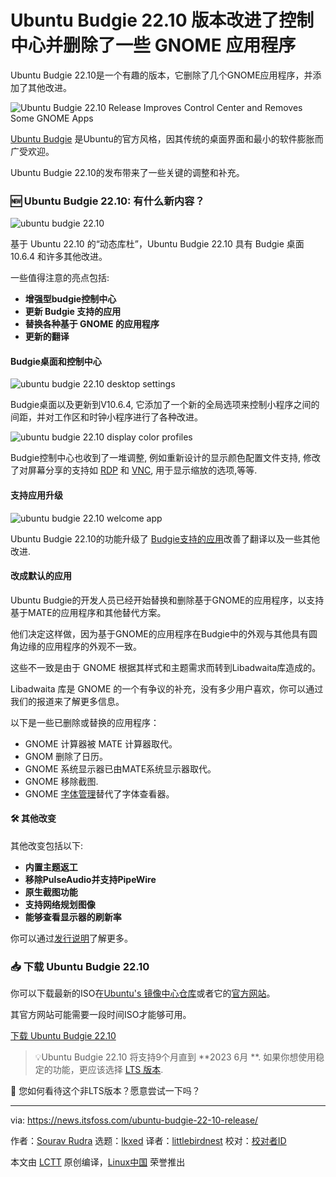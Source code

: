 [#]: subject: "Ubuntu Budgie 22.10 Release Improves Control Center and Removes Some GNOME Apps"
[#]: via: "https://news.itsfoss.com/ubuntu-budgie-22-10-release/"
[#]: author: "Sourav Rudra https://news.itsfoss.com/author/sourav/"
[#]: collector: "lkxed"
[#]: translator: "littlebirdnest"
[#]: reviewer: " "
[#]: publisher: " "
[#]: url: " "

Ubuntu Budgie 22.10 版本改进了控制中心并删除了一些 GNOME 应用程序
======

Ubuntu Budgie 22.10是一个有趣的版本，它删除了几个GNOME应用程序，并添加了其他改进。

![Ubuntu Budgie 22.10 Release Improves Control Center and Removes Some GNOME Apps][1]

[Ubuntu Budgie][2] 是Ubuntu的官方风格，因其传统的桌面界面和最小的软件膨胀而广受欢迎。

Ubuntu Budgie 22.10的发布带来了一些关键的调整和补充。

### 🆕 Ubuntu Budgie 22.10: 有什么新内容？

![ubuntu budgie 22.10][3]

基于 Ubuntu 22.10 的“动态库杜”，Ubuntu Budgie 22.10 具有 Budgie 桌面 10.6.4 和许多其他改进。

一些值得注意的亮点包括:

- **增强型budgie控制中心**
- **更新 Budgie 支持的应用**
- **替换各种基于 GNOME 的应用程序**
- **更新的翻译**

#### Budgie桌面和控制中心

![ubuntu budgie 22.10 desktop settings][4]

Budgie桌面以及更新到V10.6.4, 它添加了一个新的全局选项来控制小程序之间的间距，并对工作区和时钟小程序进行了各种改进。

![ubuntu budgie 22.10 display color profiles][5]

Budgie控制中心也收到了一堆调整, 例如重新设计的显示颜色配置文件支持, 修改了对屏幕分享的支持如 [RDP][6] 和 [VNC][7], 用于显示缩放的选项,等等.

#### 支持应用升级

![ubuntu budgie 22.10 welcome app][8]

Ubuntu Budgie 22.10的功能升级了 [Budgie支持的应用][9]改善了翻译以及一些其他改进.

#### 改成默认的应用

Ubuntu Budgie的开发人员已经开始替换和删除基于GNOME的应用程序，以支持基于MATE的应用程序和其他替代方案。

他们决定这样做，因为基于GNOME的应用程序在Budgie中的外观与其他具有圆角边缘的应用程序的外观不一致。

这些不一致是由于 GNOME 根据其样式和主题需求而转到Libadwaita库造成的。

Libadwaita 库是 GNOME 的一个有争议的补充，没有多少用户喜欢，你可以通过我们的报道来了解更多信息。

以下是一些已删除或替换的应用程序：

- GNOME 计算器被 MATE 计算器取代。
- GNOM 删除了日历。
- GNOME 系统显示器已由MATE系统显示器取代。
- GNOME 移除截图.
- GNOME [字体管理][10]替代了字体查看器。

#### 🛠️ 其他改变

其他改变包括以下:

- **内置主题返工**
- **移除PulseAudio并支持PipeWire**
- **原生截图功能**
- **支持网络规划图像**
- **能够查看显示器的刷新率**

你可以通过[发行说明][11]了解更多。

### 📥 下载 Ubuntu Budgie 22.10

你可以下载最新的ISO在[Ubuntu's 镜像中心仓库][12]或者它的[官方网站][13]。

其官方网站可能需要一段时间ISO才能够可用。

[下载 Ubuntu Budgie 22.10][13]

> 💡Ubuntu Budgie 22.10 将支持9个月直到 **2023 6月 **. 如果你想使用稳定的功能，更应该选择 [LTS 版本][14].

💬 您如何看待这个非LTS版本？愿意尝试一下吗？

--------------------------------------------------------------------------------

via: https://news.itsfoss.com/ubuntu-budgie-22-10-release/

作者：[Sourav Rudra][a]
选题：[lkxed][b]
译者：[littlebirdnest](https://github.com/译者ID)
校对：[校对者ID](https://github.com/校对者ID)

本文由 [LCTT](https://github.com/LCTT/TranslateProject) 原创编译，[Linux中国](https://linux.cn/) 荣誉推出

[a]: https://news.itsfoss.com/author/sourav/
[b]: https://github.com/lkxed
[1]: https://news.itsfoss.com/content/images/size/w1200/2022/10/ubuntu-budgie-22-10-release.png
[2]: https://ubuntubudgie.org/
[3]: https://news.itsfoss.com/content/images/2022/10/Ubuntu_Budgie_22.10.png
[4]: https://news.itsfoss.com/content/images/2022/10/Ubuntu_Budgie_22.10_Desktop_Settings.png
[5]: https://news.itsfoss.com/content/images/2022/10/Ubuntu_Budgie_22.10_Color_Profiles.png
[6]: https://en.wikipedia.org/wiki/Remote_Desktop_Protocol
[7]: https://en.wikipedia.org/wiki/Virtual_Network_Computing
[8]: https://news.itsfoss.com/content/images/2022/10/Ubuntu_Budgie_22.10_Welcome.png
[9]: https://ubuntubudgie.org/2022/02/quick-overview-of-budgie-welcome-application/
[10]: https://itsfoss.com/font-manager/
[11]: https://ubuntubudgie.org/2022/09/ubuntu-budgie-22-10-release-notes/
[12]: https://cdimage.ubuntu.com/ubuntu-budgie/releases/22.10/
[13]: https://ubuntubudgie.org/downloads/
[14]: https://itsfoss.com/long-term-support-lts/
